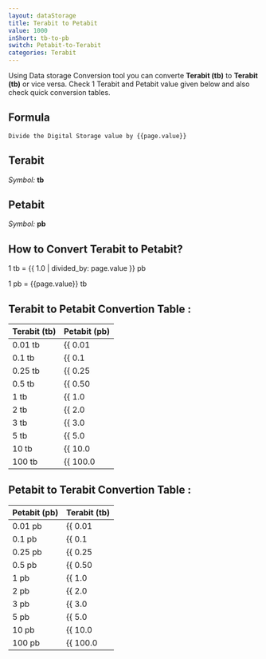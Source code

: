 ```yaml
---
layout: dataStorage
title: Terabit to Petabit
value: 1000
inShort: tb-to-pb
switch: Petabit-to-Terabit
categories: Terabit
---
```


Using Data storage Conversion tool you can converte **Terabit (tb)** to **Terabit (tb)** or vice versa. Check 1 Terabit and Petabit value given below and also check quick conversion tables.

## Formula
`Divide the Digital Storage value by {{page.value}}`

## Terabit
*Symbol:* **tb**

## Petabit
*Symbol:* **pb**

## How to Convert Terabit to Petabit?

1 tb = {{ 1.0 | divided_by: page.value }} pb

1 pb = {{page.value}} tb


## Terabit to Petabit Convertion Table :

| Terabit (tb) | Petabit (pb) |
| ---- | ---- |
| 0.01 tb | {{ 0.01 | divided_by: page.value }} pb |
| 0.1 tb | {{ 0.1 | divided_by: page.value }} pb |
| 0.25 tb | {{ 0.25 | divided_by: page.value }} pb |
| 0.5 tb | {{ 0.50 | divided_by: page.value }} pb |
| 1 tb | {{ 1.0 | divided_by: page.value }} pb |
| 2 tb | {{ 2.0 | divided_by: page.value }} pb |
| 3 tb | {{ 3.0 | divided_by: page.value }} pb |
| 5 tb | {{ 5.0 | divided_by: page.value }} pb |
| 10 tb | {{ 10.0 | divided_by: page.value }} pb |
| 100 tb | {{ 100.0 | divided_by: page.value }} pb |

## Petabit to Terabit Convertion Table :

| Petabit (pb) | Terabit (tb) |
| ---- | ---- |
| 0.01 pb | {{ 0.01 | times: page.value }} tb |
| 0.1 pb | {{ 0.1 | times: page.value }} tb |
| 0.25 pb | {{ 0.25 | times: page.value }} tb |
| 0.5 pb | {{ 0.50 | times: page.value }} tb |
| 1 pb | {{ 1.0 | times: page.value }} tb |
| 2 pb | {{ 2.0 | times: page.value }} tb |
| 3 pb | {{ 3.0 | times: page.value }} tb |
| 5 pb | {{ 5.0 | times: page.value }} tb |
| 10 pb | {{ 10.0 | times: page.value }} tb |
| 100 pb | {{ 100.0 | times: page.value }} tb |


<script>
document.getElementById('selectInput')[14].selected = true
document.getElementById('selectOutput')[18].selected = true
</script>
